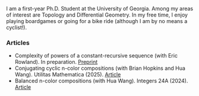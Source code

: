 I am a first-year Ph.D. Student at the University of Georgia. Among my areas of interest are Topology and Differential Geometry. In my free time, I enjoy playing boardgames or going for a bike ride (although I am by no means a cyclist!).

### Articles

- Complexity of powers of a constant-recursive sequence (with Eric Rowland). In preparation. [Preprint](https://arxiv.org/abs/2501.14643)
- Conjugating cyclic n-color compositions (with Brian Hopkins and Hua Wang). Utilitas Mathematica (2025). [Article](https://combinatorialpress.com/article/um/volume%20122/conjugating-cyclic-n-color-compositions.pdf)
- Balanced n-color compositions (with Hua Wang). Integers 24A (2024). [Article](https://math.colgate.edu/~integers/a2Proc23/a2Proc23.pdf)


